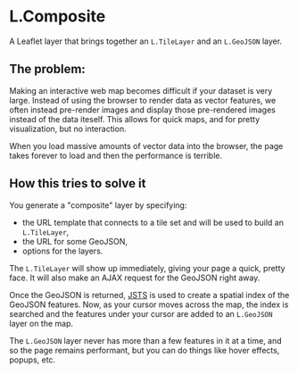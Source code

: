 # L.Composite

A Leaflet layer that brings together an `L.TileLayer` and an `L.GeoJSON` layer.

## The problem:

Making an interactive web map becomes difficult if your dataset is very large. Instead of using the browser to render data as vector features, we often instead pre-render images and display those pre-rendered images instead of the data iteself. This allows for quick maps, and for pretty visualization, but no interaction.

When you load massive amounts of vector data into the browser, the page takes forever to load and then the performance is terrible.

## How this tries to solve it

You generate a "composite" layer by specifying:

- the URL template that connects to a tile set and will be used to build an `L.TileLayer`,
- the URL for some GeoJSON,
- options for the layers.

The `L.TileLayer` will show up immediately, giving your page a quick, pretty face. It will also make an AJAX request for the GeoJSON right away.

Once the GeoJSON is returned, [JSTS](https://github.com/bjornharrtell/jsts) is used to create a spatial index of the GeoJSON features. Now, as your cursor moves across the map, the index is searched and the features under your cursor are added to an `L.GeoJSON` layer on the map.

The `L.GeoJSON` layer never has more than a few features in it at a time, and so the page remains performant, but you can do things like hover effects, popups, etc.
